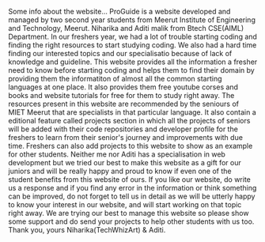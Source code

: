 Some info about the website...
ProGuide is a website developed and managed by two second year students from Meerut Institute of Engineering and Technology, Meerut. Niharika and Aditi malik from Btech CSE(AIML) Department. 
In our freshers year, we had a lot of trouble starting coding and finding the right resources to start studying coding. We also had a hard time finding our interested topics and our specialisatio because of lack of knowledge and guideline. 
This website provides all the information a fresher need to know before starting coding and helps them to find their domain by providing them the informatiton of almost all the common starting languages at one place. It also provides them free youtube corses and books and website tutorials for free for them to study right away. The resources present in this website are recommended by the seniours of MIET Meerut that are specialists in that particular language. 
It also contain a editional feature called projects section in which all the projects of seniors will be added with their code repositories and developer profile for the freshers to learn from their senior's journey and improvements with due time.
Freshers can also add projects to this website to show as an example for other students.
Neither me nor Aditi has a specialisation in web development but we tried our best to make this website as a gift for our juniors and will be really happy and proud to know if even one of the student benefits from this website of ours. 
If you like our website, do write us a response and if you find any error in the information or think something can be improved, do not forget to tell us in detail as we will be utterly happy to know your interest in our website, and will start working on that topic right away.
We are trying our best to manage this website so please show some support and do send your projects to help other students with us too.
Thank you, yours Niharika(TechWhizArt) & Aditi.
